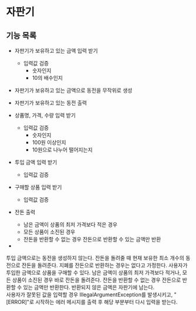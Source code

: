 # 자판기

## 기능 목록


- 자판기가 보유하고 있는 금액 입력 받기
    - 입력값 검증
        - 숫자인지
        - 10의 배수인지

- 자판기가 보유하고 있는 금액으로 동전을 무작위로 생성
- 자판기가 보유하고 있는 동전 출력

- 상품명, 가격, 수량 입력 받기
    - 입력값 검증
        - 숫자인지
        - 100원 이상인지
        - 10원으로 나누어 떨어지는지

- 투입 금액 입력 받기
    - 입력값 검증

- 구매할 상품 입력 받기
    - 입력값 검증

- 잔돈 출력
  - 남은 금액이 상품의 최저 가격보다 적은 경우
  - 모든 상품이 소진된 경우
  - 잔돈을 반환할 수 없는 경우 잔돈으로 반환할 수 있는 금액만 반환

- 
투입 금액으로는 동전을 생성하지 않는다.
잔돈을 돌려줄 때 현재 보유한 최소 개수의 동전으로 잔돈을 돌려준다.
지폐를 잔돈으로 반환하는 경우는 없다고 가정한다.
사용자가 투입한 금액으로 상품을 구매할 수 있다.
남은 금액이 상품의 최저 가격보다 적거나, 모든 상품이 소진된 경우 바로 잔돈을 돌려준다.
잔돈을 반환할 수 없는 경우 잔돈으로 반환할 수 있는 금액만 반환한다.
반환되지 않은 금액은 자판기에 남는다.                                                                                    
사용자가 잘못된 값을 입력할 경우 IllegalArgumentException를 발생시키고, "[ERROR]"로 시작하는 에러 메시지를 출력 후 해당 부분부터 다시 입력을 받는다.


